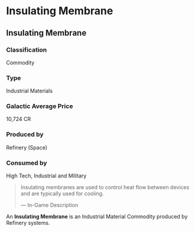 # Insulating Membrane
## Insulating Membrane

### Classification

Commodity

### Type

Industrial Materials

### Galactic Average Price

10,724 CR

### Produced by

Refinery (Space)

### Consumed by

High Tech, Industrial and Military

> 
> 
> Insulating membranes are used to control heat flow between devices and are typically used for cooling.
> 
> 
> — In-Game Description
> 

An **Insulating Membrane** is an Industrial Material Commodity produced by Refinery systems.